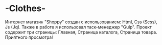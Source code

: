 # -Clothes-
Интернет магазин "Shoppy" создан с использованием: Html, Css (Scss), Js (Jq). Также в работе я использовал таск-менеджер "Gulp". Проект содержит три страницы: Главная, Страница каталога, Страница товара. Приятного просмотра!
